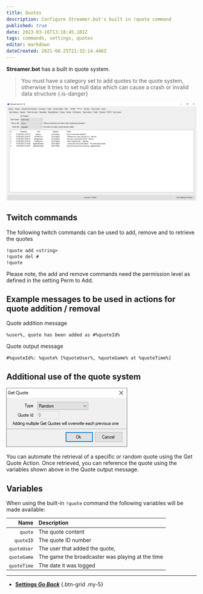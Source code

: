 ```yaml
---
title: Quotes
description: Configure Streamer.bot's built in !quote command
published: true
date: 2023-03-16T13:18:45.101Z
tags: commands, settings, quotes
editor: markdown
dateCreated: 2021-08-25T21:32:14.446Z
---
```


**Streamer.bot** has a built in quote system.

> You must have a category set to add quotes to the quote system, otherwise it tries to set null data which can cause a crash or invalid data structure
{.is-danger}


![quotes.png](/quotes.png)

## Twitch commands 
The following twitch commands can be used to add, remove and to retrieve the quotes
```
!quote add <string>
!quote del #
!quote
```
Please note, the add and remove commands need the permission level as defined in the setting Perm to Add.

## Example messages to be used in actions for quote addition / removal
Quote addition message
```
%user%, quote has been added as #%quoteId%
```
Quote output message
```
#%quoteId%: %quote% [%quoteUser%, %quoteGame% at %quoteTime%]
```

## Additional use of the quote system
![Quote Action](/123520512-082e4800-d6a9-11eb-95f9-e5c016b42f21.png)

You can automate the retrieval of a specific or random quote using the Get Quote Action. Once retrieved, you can reference the quote using the variables shown above in the Quote output message.

## Variables

When using the built-in `!quote` command the following variables will be made available:

Name | Description
----:|:------------
`quote` | The quote content
`quoteID` | The quote ID number
`quoteUser` | The user that added the quote,
`quoteGame` | The game the broadcaster was playing at the time
`quoteTime` | The date it was logged

---

- [<i class="mdi mdi-chevron-left"></i> **Settings *Go Back***](/Settings)
{.btn-grid .my-5}